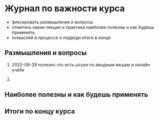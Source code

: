 # Журнал по важности курса

* фиксировать размышления и вопросы
* отметить какие лекции и практика наиболее полезны и как будешь применять
* осмысляй в процессе и подведи итоги в конце

## Размышления и вопросы

1) 2022-08-29
    полезно что есть штуки по вводным вещам и онлайн учебе

2)

## Наиболее полезны и как будешь применять

## Итоги по концу курса
